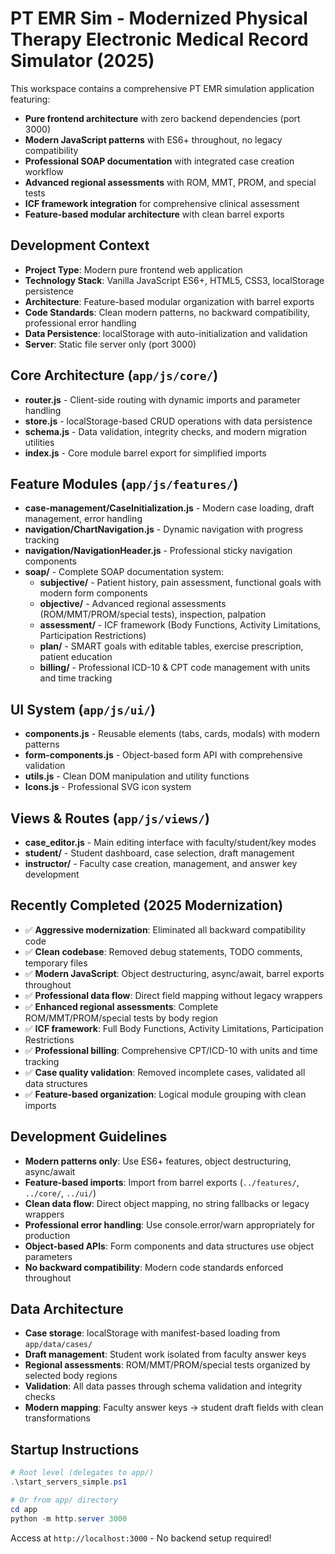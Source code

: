 # PT EMR Sim - Modernized Physical Therapy Electronic Medical Record Simulator (2025)

This workspace contains a comprehensive PT EMR simulation application featuring:

- **Pure frontend architecture** with zero backend dependencies (port 3000)
- **Modern JavaScript patterns** with ES6+ throughout, no legacy compatibility
- **Professional SOAP documentation** with integrated case creation workflow
- **Advanced regional assessments** with ROM, MMT, PROM, and special tests
- **ICF framework integration** for comprehensive clinical assessment
- **Feature-based modular architecture** with clean barrel exports

## Development Context

- **Project Type**: Modern pure frontend web application
- **Technology Stack**: Vanilla JavaScript ES6+, HTML5, CSS3, localStorage persistence
- **Architecture**: Feature-based modular organization with barrel exports
- **Code Standards**: Clean modern patterns, no backward compatibility, professional error handling
- **Data Persistence**: localStorage with auto-initialization and validation
- **Server**: Static file server only (port 3000)

## Core Architecture (`app/js/core/`)

- **router.js** - Client-side routing with dynamic imports and parameter handling
- **store.js** - localStorage-based CRUD operations with data persistence
- **schema.js** - Data validation, integrity checks, and modern migration utilities
- **index.js** - Core module barrel export for simplified imports

## Feature Modules (`app/js/features/`)

- **case-management/CaseInitialization.js** - Modern case loading, draft management, error handling
- **navigation/ChartNavigation.js** - Dynamic navigation with progress tracking
- **navigation/NavigationHeader.js** - Professional sticky navigation components
- **soap/** - Complete SOAP documentation system:
  - **subjective/** - Patient history, pain assessment, functional goals with modern form components
  - **objective/** - Advanced regional assessments (ROM/MMT/PROM/special tests), inspection, palpation
  - **assessment/** - ICF framework (Body Functions, Activity Limitations, Participation Restrictions)
  - **plan/** - SMART goals with editable tables, exercise prescription, patient education
  - **billing/** - Professional ICD-10 & CPT code management with units and time tracking

## UI System (`app/js/ui/`)

- **components.js** - Reusable elements (tabs, cards, modals) with modern patterns
- **form-components.js** - Object-based form API with comprehensive validation
- **utils.js** - Clean DOM manipulation and utility functions
- **Icons.js** - Professional SVG icon system

## Views & Routes (`app/js/views/`)

- **case_editor.js** - Main editing interface with faculty/student/key modes
- **student/** - Student dashboard, case selection, draft management
- **instructor/** - Faculty case creation, management, and answer key development

## Recently Completed (2025 Modernization)

- ✅ **Aggressive modernization**: Eliminated all backward compatibility code
- ✅ **Clean codebase**: Removed debug statements, TODO comments, temporary files
- ✅ **Modern JavaScript**: Object destructuring, async/await, barrel exports throughout
- ✅ **Professional data flow**: Direct field mapping without legacy wrappers
- ✅ **Enhanced regional assessments**: Complete ROM/MMT/PROM/special tests by body region
- ✅ **ICF framework**: Full Body Functions, Activity Limitations, Participation Restrictions
- ✅ **Professional billing**: Comprehensive CPT/ICD-10 with units and time tracking
- ✅ **Case quality validation**: Removed incomplete cases, validated all data structures
- ✅ **Feature-based organization**: Logical module grouping with clean imports

## Development Guidelines

- **Modern patterns only**: Use ES6+ features, object destructuring, async/await
- **Feature-based imports**: Import from barrel exports (`../features/`, `../core/`, `../ui/`)
- **Clean data flow**: Direct object mapping, no string fallbacks or legacy wrappers
- **Professional error handling**: Use console.error/warn appropriately for production
- **Object-based APIs**: Form components and data structures use object parameters
- **No backward compatibility**: Modern code standards enforced throughout

## Data Architecture

- **Case storage**: localStorage with manifest-based loading from `app/data/cases/`
- **Draft management**: Student work isolated from faculty answer keys
- **Regional assessments**: ROM/MMT/PROM/special tests organized by selected body regions
- **Validation**: All data passes through schema validation and integrity checks
- **Modern mapping**: Faculty answer keys → student draft fields with clean transformations

## Startup Instructions

```powershell
# Root level (delegates to app/)
.\start_servers_simple.ps1

# Or from app/ directory
cd app
python -m http.server 3000
```

Access at `http://localhost:3000` - No backend setup required!
